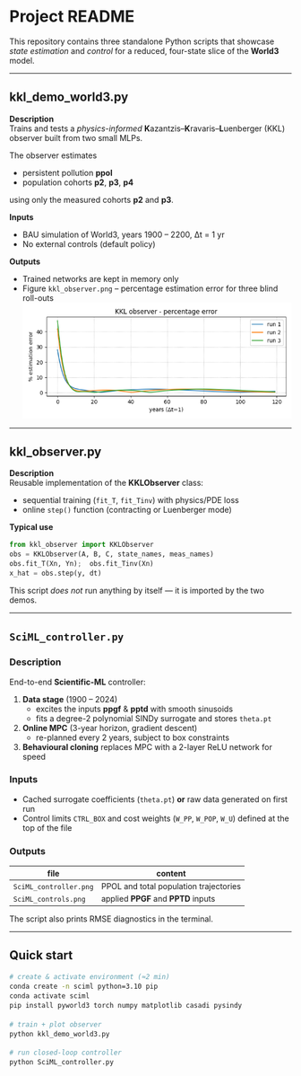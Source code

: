 # Project README

This repository contains three standalone Python scripts that showcase *state estimation* and *control* for a reduced, four-state slice of the **World3** model.

---

## kkl_demo_world3.py

**Description**  
Trains and tests a *physics-informed* **K**azantzis–**K**ravaris–**L**uenberger (KKL) observer built from two small MLPs.  

The observer estimates

* persistent pollution **ppol**  
* population cohorts **p2**, **p3**, **p4**

using only the measured cohorts **p2** and **p3**.

**Inputs**

* BAU simulation of World3, years 1900 – 2200, Δt = 1 yr  
* No external controls (default policy)

**Outputs**

* Trained networks are kept in memory only  
* Figure `kkl_observer.png` – percentage estimation error for three blind roll-outs  
  ![KKL observer](kkl_observer.png)

---

## kkl_observer.py

**Description**  
Reusable implementation of the **KKLObserver** class:

* sequential training (`fit_T`, `fit_Tinv`) with physics/PDE loss  
* online `step()` function (contracting or Luenberger mode)

**Typical use**

```python
from kkl_observer import KKLObserver
obs = KKLObserver(A, B, C, state_names, meas_names)
obs.fit_T(Xn, Yn);  obs.fit_Tinv(Xn)
x_hat = obs.step(y, dt)
```

This script *does not* run anything by itself — it is imported by the two demos.

---

## `SciML_controller.py`

### Description  
End-to-end **Scientific-ML** controller:

1. **Data stage** (1900 – 2024)  
   * excites the inputs **ppgf** & **pptd** with smooth sinusoids  
   * fits a degree-2 polynomial SINDy surrogate and stores `theta.pt`
2. **Online MPC** (3-year horizon, gradient descent)  
   * re-planned every 2 years, subject to box constraints  
3. **Behavioural cloning** replaces MPC with a 2-layer ReLU network for speed

### Inputs
* Cached surrogate coefficients (`theta.pt`) **or** raw data generated on first run  
* Control limits `CTRL_BOX` and cost weights (`W_PP`, `W_POP`, `W_U`) defined at the top of the file  

### Outputs

| file                  | content                                   |
|-----------------------|-------------------------------------------|
| `SciML_controller.png`| PPOL and total population trajectories    |
| `SciML_controls.png`  | applied **PPGF** and **PPTD** inputs      |

The script also prints RMSE diagnostics in the terminal.

---

## Quick start

```bash
# create & activate environment (≈2 min)
conda create -n sciml python=3.10 pip
conda activate sciml
pip install pyworld3 torch numpy matplotlib casadi pysindy

# train + plot observer
python kkl_demo_world3.py

# run closed-loop controller
python SciML_controller.py
```